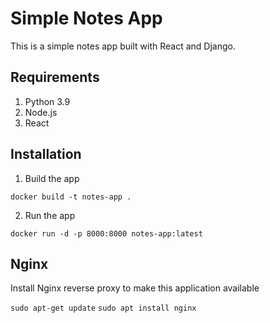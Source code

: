 # Simple Notes App
This is a simple notes app built with React and Django.

## Requirements
1. Python 3.9
2. Node.js
3. React
   
## Installation     

1. Build the app
```    
docker build -t notes-app .   
```

2. Run the app
```
docker run -d -p 8000:8000 notes-app:latest     
```

## Nginx

Install Nginx reverse proxy to make this application available

`sudo apt-get update`
`sudo apt install nginx`
